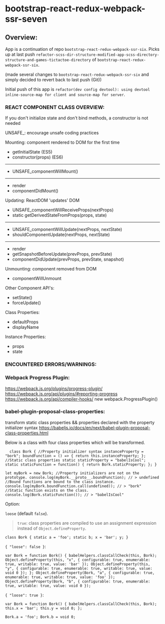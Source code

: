 # bootstrap-react-redux-webpack-ssr-seven

## Overview:

App is a continuation of repo `bootstrap-react-redux-webpack-ssr-six`. Picks up at last push `refactor-scss-dir-structure-modified-app-scss-directory-structure-and-games-tictactoe-directory` of `bootstrap-react-redux-webpack-ssr-six`.

(made several changes to `bootstrap-react-redux-webpack-ssr-six` and simply decided to revert back to last push (Git))

Initial push of this app is `refactor(dev config devtool): using devtool inline-source-map for client and source-map for server`.


### REACT COMPONENT CLASS OVERVIEW:

If you don't initialize state and don't bind methods, a constructor is not needed

UNSAFE_: encourage unsafe coding practices


Mounting: component rendered to DOM for the first time

  * getInitialState (ES5)
  * constructor(props) (ES6)
  ---------------------------------------------
  * UNSAFE_componentWillMount()
  ---------------------------------------------
  * render
  * componentDidMount()


Updating: ReactDOM 'updates' DOM

  * UNSAFE_componentWillReceiveProps(nextProps)
  * static getDerivedStateFromProps(props, state)
  ---------------------------------------------
  * UNSAFE_componentWillUpdate(nextProps, nextState)
  * shouldComponentUpdate(nextProps, nextState)
  ---------------------------------------------
  * render
  * getSnapshotBeforeUpdate(prevProps, prevState)
  * componentDidUpdate(prevProps, prevState, snapshot)


Unmounting: component removed from DOM
 
  * componentWillUnmount



Other Component API's:

  * setState()
  * forceUpdate()


Class Properties:

  * defaultProps
  * displayName


Instance Properties:

  * props
  * state



### ENCOUNTERED ERRORS/WARNINGS:


### Webpack Progress Plugin:

https://webpack.js.org/plugins/progress-plugin/
https://webpack.js.org/api/plugins/#reporting-progress
https://webpack.js.org/api/compiler-hooks/
new webpack.ProgressPlugin()


### babel-plugin-proposal-class-properties:

transform static class properties && properties declared with the property initializer syntax
https://babeljs.io/docs/en/next/babel-plugin-proposal-class-properties.html

Below is a class with four class properties which will be transformed.

`  
class Bork {
    //Property initializer syntax
    instanceProperty = "bork";
    boundFunction = () => {
      return this.instanceProperty;
    };
    //Static class properties
    static staticProperty = "babelIsCool";
    static staticFunction = function() {
      return Bork.staticProperty;
    };
  }
  `

`
  let myBork = new Bork;
  //Property initializers are not on the prototype.
  console.log(myBork.__proto__.boundFunction); // > undefined
  //Bound functions are bound to the class instance.
  console.log(myBork.boundFunction.call(undefined)); // > "bork"
  //Static function exists on the class.
  console.log(Bork.staticFunction()); // > "babelIsCool"
  `

Option:

`loose` (default `false`).

> `true`: class properties are compiled to use an assignment expression instead of `Object.defineProperty`.

`
  class Bork {
    static a = 'foo';
    static b;
    x = 'bar';
    y;
  }
  `

`{ "loose": false }`:

`
  var Bork = function Bork() {
  babelHelpers.classCallCheck(this, Bork);
  Object.defineProperty(this, "x", {
    configurable: true,
    enumerable: true,
    writable: true,
    value: 'bar'
  });
  Object.defineProperty(this, "y", {
    configurable: true,
    enumerable: true,
    writable: true,
    value: void 0
  });
};
Object.defineProperty(Bork, "a", {
  configurable: true,
  enumerable: true,
  writable: true,
  value: 'foo'
});
Object.defineProperty(Bork, "b", {
  configurable: true,
  enumerable: true,
  writable: true,
  value: void 0
});
`

`{ "loose": true }`:

`
var Bork = function Bork() {
  babelHelpers.classCallCheck(this, Bork);
  this.x = 'bar';
  this.y = void 0;
};
`

`
Bork.a = 'foo';
Bork.b = void 0;
`
























